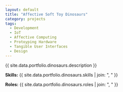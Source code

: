 ```yaml
---
layout: default
title: "Affective Soft Toy Dinosaurs"
category: projects
tags:
  - Development
  - IoT
  - Affective Computing
  - Protoyping Hardware
  - Tangible User Interfaces
  - Design
---
```


{{ site.data.portfolio.dinosaurs.description }}

**Skills:** {{ site.data.portfolio.dinosaurs.skills | join: ", " }}

**Roles:** {{ site.data.portfolio.dinosaurs.roles | join: ", " }}
